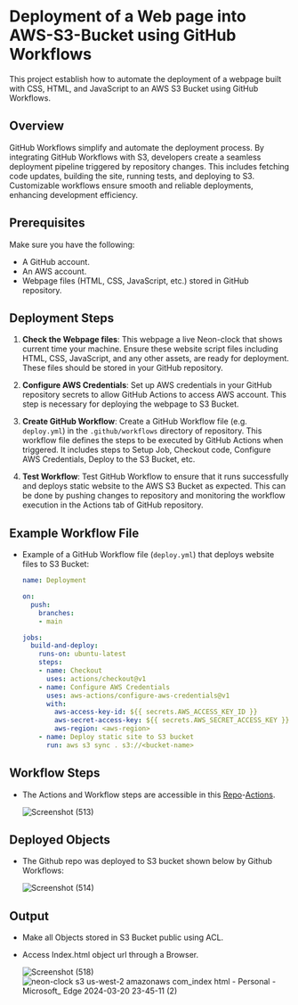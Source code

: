 # Deployment of a Web page into AWS-S3-Bucket using GitHub Workflows

This project establish how to automate the deployment of a webpage built with CSS, HTML, and JavaScript to an AWS S3 Bucket using GitHub Workflows.

## Overview

GitHub Workflows simplify and automate the deployment process. By integrating GitHub Workflows with S3, developers create a seamless deployment pipeline triggered by repository changes. This includes fetching code updates, building the site, running tests, and deploying to S3. Customizable workflows ensure smooth and reliable deployments, enhancing development efficiency. 

## Prerequisites

Make sure you have the following:

- A GitHub account.
- An AWS account.
- Webpage files (HTML, CSS, JavaScript, etc.) stored in GitHub repository.

## Deployment Steps

1. **Check the Webpage files**: This webpage a live Neon-clock that shows current time your machine. Ensure these website script files including HTML, CSS, JavaScript, and any other assets, are ready for deployment. These files should be stored in your GitHub repository.

2. **Configure AWS Credentials**: Set up AWS credentials in your GitHub repository secrets to allow GitHub Actions to access AWS account. This step is necessary for deploying the webpage to S3 Bucket.

3. **Create GitHub Workflow**: Create a GitHub Workflow file (e.g. `deploy.yml`) in the `.github/workflows` directory of  repository. This workflow file defines the steps to be executed by GitHub Actions when triggered. It includes steps to Setup Job, Checkout code, Configure AWS Credentials, Deploy to the S3 Bucket, etc.

4. **Test Workflow**: Test GitHub Workflow to ensure that it runs successfully and deploys static website to the AWS S3 Bucket as expected. This can be done by pushing changes to repository and monitoring the workflow execution in the Actions tab of GitHub repository.

## Example Workflow File

 * Example of a GitHub Workflow file (`deploy.yml`) that deploys website files to S3 Bucket:

   ```yaml
   name: Deployment
   
   on:
     push:
       branches:
       - main

   jobs:
     build-and-deploy:
       runs-on: ubuntu-latest
       steps:
       - name: Checkout
         uses: actions/checkout@v1
       - name: Configure AWS Credentials
         uses: aws-actions/configure-aws-credentials@v1
         with:
           aws-access-key-id: ${{ secrets.AWS_ACCESS_KEY_ID }}
           aws-secret-access-key: ${{ secrets.AWS_SECRET_ACCESS_KEY }}
           aws-region: <aws-region>
       - name: Deploy static site to S3 bucket
         run: aws s3 sync . s3://<bucket-name>
    ```

## Workflow Steps

 * The Actions and Workflow steps are accessible in this [Repo](https://github.com/nisamuhmed/Github-Workflow-AWS-S3.git)-[Actions](https://github.com/nisamuhmed/Github-Workflow-AWS-S3/actions/runs/8371112817/job/22919586621).

   ![Screenshot (513)](https://github.com/nisamuhmed/Github-Workflow-AWS-S3/assets/156061244/b445ea76-6555-44d0-a98d-5eb31fb0d6e7)

## Deployed Objects

 * The Github repo was deployed to S3 bucket shown below by Github Workflows:

   ![Screenshot (514)](https://github.com/nisamuhmed/Github-Workflow-AWS-S3/assets/156061244/a6887aeb-ca88-4784-ba8a-052dcaa0f785)


## Output

- Make all Objects stored in S3 Bucket public using ACL.
- Access Index.html object url through a Browser.

  ![Screenshot (518)](https://github.com/nisamuhmed/Github-Workflow-AWS-S3/assets/156061244/2373120e-f6af-4105-b04c-e17824655d1a)
  ![neon-clock s3 us-west-2 amazonaws com_index html - Personal - Microsoft_ Edge 2024-03-20 23-45-11 (2)](https://github.com/nisamuhmed/Github-Workflow-AWS-S3/assets/156061244/c993c314-00af-40a1-8e03-9d8f4253e037)

